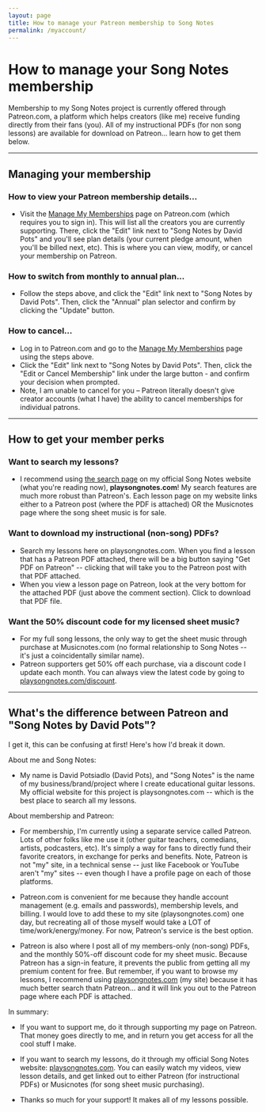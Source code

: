 ```yaml
---
layout: page
title: How to manage your Patreon membership to Song Notes
permalink: /myaccount/
---
```


# How to manage your Song Notes membership

<p class="font-size--large">Membership to my Song Notes project is currently offered through Patreon.com, a platform which helps creators (like me) receive funding directly from their fans (you). All of my instructional PDFs (for non song lessons) are available for download on Patreon... learn how to get them below.</p>

<hr />

## Managing your membership

### How to view your Patreon membership details...

- Visit the [Manage My Memberships](https://www.patreon.com/pledges) page on Patreon.com (which requires you to sign in). This will list all the creators you are currently supporting. There, click the "Edit" link next to "Song Notes by David Pots" and you'll see plan details (your current pledge amount, when you'll be billed next, etc). This is where you can view, modify, or cancel your membership on Patreon.

### How to switch from monthly to annual plan...

- Follow the steps above, and click the "Edit" link next to "Song Notes by David Pots". Then, click the "Annual" plan selector and confirm by clicking the "Update" button.

### How to cancel...

- Log in to Patreon.com and go to the [Manage My Memberships](https://www.patreon.com/pledges) page using the steps above.
- Click the "Edit" link next to "Song Notes by David Pots". Then, click the "Edit or Cancel Membership" link under the large button - and confirm your decision when prompted.
- Note, I am unable to cancel for you – Patreon literally doesn't give creator accounts (what I have) the ability to cancel memberships for individual patrons.

<hr />

## How to get your member perks

### Want to search my lessons?

- I recommend using [the search page](/search) on my official Song Notes website (what you're reading now), <strong>playsongnotes.com</strong>! My search features are much more robust than Patreon's. Each lesson page on my website links either to a Patreon post (where the PDF is attached) OR the Musicnotes page where the song sheet music is for sale.

### Want to download my instructional (non-song) PDFs?

- Search my lessons here on playsongnotes.com. When you find a lesson that has a Patreon PDF attached, there will be a big button saying "Get PDF on Patreon" -- clicking that will take you to the Patreon post with that PDF attached.
- When you view a lesson page on Patreon, look at the very bottom for the attached PDF (just above the comment section). Click to download that PDF file.

### Want the 50% discount code for my licensed sheet music?

- For my full song lessons, the only way to get the sheet music through purchase at Musicnotes.com (no formal relationship to Song Notes -- it's just a coincidentally similar name).
- Patreon supporters get 50% off each purchase, via a discount code I update each month. You can always view the latest code by going to [playsongnotes.com/discount](http://playsongnotes.com/discount).

<hr />

## What's the difference between Patreon and "Song Notes by David Pots"?

I get it, this can be confusing at first! Here's how I'd break it down.

About me and Song Notes:

- My name is David Potsiadlo (David Pots), and "Song Notes" is the name of my business/brand/project where I create educational guitar lessons. My official website for this project is playsongnotes.com -- which is the best place to search all my lessons.

About membership and Patreon:

- For membership, I'm currently using a separate service called Patreon. Lots of other folks like me use it (other guitar teachers, comedians, artists, podcasters, etc). It's simply a way for fans to directly fund their favorite creators, in exchange for perks and benefits. Note, Patreon is not "my" site, in a technical sense -- just like Facebook or YouTube aren't "my" sites -- even though I have a profile page on each of those platforms.

- Patreon.com is convenient for me because they handle account management (e.g. emails and passwords), membership levels, and billing. I would love to add these to my site (playsongnotes.com) one day, but recreating all of those myself would take a LOT of time/work/energy/money. For now, Patreon's service is the best option.

- Patreon is also where I post all of my members-only (non-song) PDFs, and the monthly 50%-off discount code for my sheet music. Because Patreon has a sign-in feature, it prevents the public from getting all my premium content for free. But remember, if you want to browse my lessons, I recommend using [playsongnotes.com](http://playsongnotes.com) (my site) because it has much better search thatn Patreon... and it will link you out to the Patreon page where each PDF is attached.

In summary:

- If you want to support me, do it through supporting my page on Patreon. That money goes directly to me, and in return you get access for all the cool stuff I make.

- If you want to search my lessons, do it through my official Song Notes website: [playsongnotes.com](http://playsongnotes.com). You can easily watch my videos, view lesson details, and get linked out to either Patreon (for instructional PDFs) or Musicnotes (for song sheet music purchasing).

- Thanks so much for your support! It makes all of my lessons possible.
